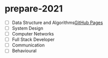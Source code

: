 # prepare-2021
  -  [ ] Data Structure and Algorithms[GitHub Pages](https://github.com/prashanth000mj/prepare-2021/blob/main/more/dsa/dsa.md)
  -  [ ] System Design
  -  [ ] Computer Networks
  -  [ ] Full Stack Developer
  -  [ ] Communication
  -  [ ] Behavioural
